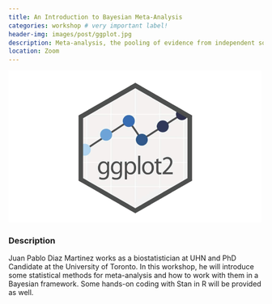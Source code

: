 ```yaml
---
title: An Introduction to Bayesian Meta-Analysis
categories: workshop # very important label!
header-img: images/post/ggplot.jpg
description: Meta-analysis, the pooling of evidence from independent sources, especially randomised controlled trials is now common in the medical research literature. Software advances have contributed to the widespread use of meta-analytic techniques.  In this workshop, we will show how meta-analysis models can be seen as generalized linear models. We will also see how to fit these models under a Bayesian perspective.
location: Zoom
---
```


<div class="row">
<div class="col-sm-3"></div>
<div class="col-sm-6">
    <img src="/images/post/ggplot.jpg">
</div>
<div class="col-sm-3"></div>
</div>

### Description

Juan Pablo Diaz Martinez works as a biostatistician at UHN and PhD Candidate at the University of Toronto. In this workshop, he will introduce some statistical methods for meta-analysis and how to work with them in a Bayesian framework. Some hands-on coding with Stan in R will be provided as well.